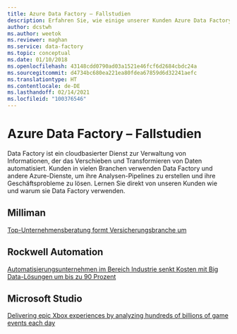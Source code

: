 ```yaml
---
title: Azure Data Factory – Fallstudien
description: Erfahren Sie, wie einige unserer Kunden Azure Data Factory verwendet haben.
author: dcstwh
ms.author: weetok
ms.reviewer: maghan
ms.service: data-factory
ms.topic: conceptual
ms.date: 01/10/2018
ms.openlocfilehash: 43148cdd0790ad03a1521e46fcf6d2684cbdc24a
ms.sourcegitcommit: d4734bc680ea221ea80fdea67859d6d32241aefc
ms.translationtype: HT
ms.contentlocale: de-DE
ms.lasthandoff: 02/14/2021
ms.locfileid: "100376546"
---
```

# <a name="azure-data-factory---customer-case-studies"></a>Azure Data Factory – Fallstudien
Data Factory ist ein cloudbasierter Dienst zur Verwaltung von Informationen, der das Verschieben und Transformieren von Daten automatisiert. Kunden in vielen Branchen verwenden Data Factory und andere Azure-Dienste, um  ihre Analysen-Pipelines zu erstellen und ihre Geschäftsprobleme zu lösen.  Lernen Sie direkt von unseren Kunden wie und warum sie Data Factory verwenden.

## <a name="milliman"></a>Milliman
[Top-Unternehmensberatung formt Versicherungsbranche um](https://customers.microsoft.com/en-us/story/732463-top-actuarial-firm-transforms-the-insurance-industry-w)

## <a name="rockwell-automation"></a>Rockwell Automation
[Automatisierungsunternehmen im Bereich Industrie senkt Kosten mit Big Data-Lösungen um bis zu 90 Prozent](https://customers.microsoft.com/en-us/story/726192-industrial-automation-firm-cuts-costs-up-to-90-percent)

## <a name="microsoft-studio"></a>Microsoft Studio
[Delivering epic Xbox experiences by analyzing hundreds of billions of game events each day](https://customers.microsoft.com/en-us/story/xboxunlimited)

